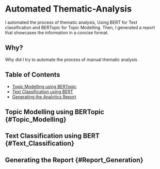 # Automated Thematic-Analysis
I automated the process of thematic analysis, Using BERT for Text classification and BERTopic for Topic Modelling. Then, I generated a report that showcases the information in a concise format.

## Why? 
Why did I try to automate the process of manual thematic analysis


## Table of Contents
- [Topic Modelling using BERTopic](#Topic_Modelling)
- [Text Classification using BERT](#Text_Classification)
- [Generating the Analytics Report](#Report_Generation)

## Topic Modelling using BERTopic {#Topic_Modelling}

## Text Classification using BERT {#Text_Classification}

## Generating the Report {#Report_Generation}





